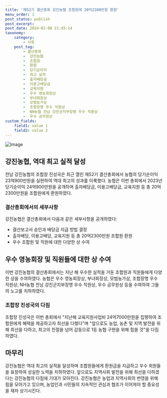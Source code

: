 ```yaml
---
title: '제52기 결산총회 강진농협 조합원에 20억2300만원 환원'
menu_order: 1
post_status: publish
post_excerpt: 
post_date: 2024-02-08 21:45:14
taxonomy:
    category:
        - 사회
    post_tag:
        - 결산총회
        -  강진농협
        -  조합원
        -  환원
        -  당기순이익
        -  최고 실적
        -  출자배당금
        -  이용고배당금
        -  교육지원
        -  우수 영농회장상
        -  부녀회장상
        -  모범농가상
        -  조합장명 우수 직원상
        -  NH농협 전남 강진군지부장명 우수 직원상
        -  우수 공무원상
custom_fields:
    field1: value 1
    field2: value 2
---
```


![Image](https://imgnews.pstatic.net/image/662/2024/02/08/0000037317_001_20240208164901591.jpg?type=w647)

## 강진농협, 역대 최고 실적 달성
전남 강진농협의 조합장 진성국은 최근 열린 제52기 결산총회에서 농협의 당기순이익 23억900만원을 실현하여 역대 최고의 성과를 이룩했다. 농협은 이번 총회에서 2023년 당기순이익 24억900만원을 공개하며 출자배당금, 이용고배당금, 교육지원 등 총 20억2300만원을 조합원에게 환원하였다.
### 결산총회에서의 세부사항
강진농협은 결산총회에서 다음과 같은 세부사항을 공개하였다:
- 결산보고서 승인과 배당금 지급 방법 결정
- 출자배당, 이용고배당, 교육지원 등 총 20억2300만원 조합원 환원
- 우수 조합원 및 직원에 대한 다양한 상 수여
## 우수 영농회장 및 직원들에 대한 상 수여
이번 강진농협의 결산총회에서는 지난 해 우수한 실적을 거둔 조합원과 직원들에게 다양한 상을 수여하였다. 농협은 우수 영농회장상, 부녀회장상, 모범농가상, 조합장명 우수 직원상, NH농협 전남 강진군지부장명 우수 직원상, 우수 공무원상 등을 수여하여 그들의 노고를 치하하였다.
### 조합장 진성국의 다짐
조합장 진성국은 이번 총회에서 "지난해 교육지원사업비 24억7000만원을 집행하여 조합원에게 혜택을 제공하고자 최선을 다했다"며 "앞으로도 농업, 농촌 및 지역 발전을 위해 최선을 다하고, 최고의 친절을 넘어 감동으로 1등 농협 구현을 위해 힘쓸 것"을 다짐하였다.
## 마무리
강진농협은 역대 최고의 실적을 달성하며 조합원들에게 환원금을 지급하고 우수 회원들을 표창하여 성실한 노력을 치하하였다. 앞으로도 지역사회 발전을 위해 최선을 다하겠다는 강진농협의 다짐에 기대가 모아진다. 강진농협은 농업과 지역사회의 번영을 위해 힘을 모아가고 있으며, 농업인과 시민들의 지속적인 관심과 협조가 이어져야 할 중요성을 재차 상기시킨다.
